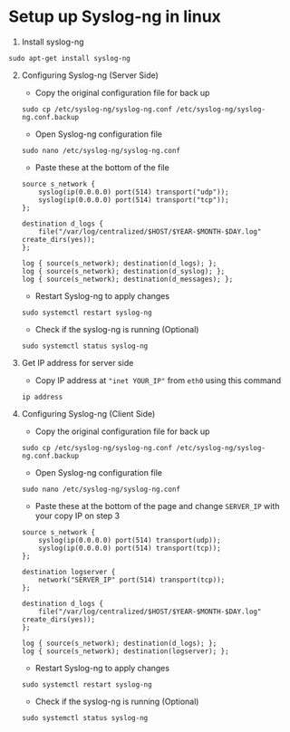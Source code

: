 # Setup up Syslog-ng in linux

1. Install syslog-ng
```
sudo apt-get install syslog-ng
```
2. Configuring Syslog-ng (Server Side)
    - Copy the original configuration file for back up
    ```
    sudo cp /etc/syslog-ng/syslog-ng.conf /etc/syslog-ng/syslog-ng.conf.backup
    ```
    
    - Open Syslog-ng configuration file
    ```
    sudo nano /etc/syslog-ng/syslog-ng.conf
    ```

    - Paste these at the bottom of the file
    ```
    source s_network {
        syslog(ip(0.0.0.0) port(514) transport("udp"));
        syslog(ip(0.0.0.0) port(514) transport("tcp"));
    };

    destination d_logs {
        file("/var/log/centralized/$HOST/$YEAR-$MONTH-$DAY.log" create_dirs(yes));
    };

    log { source(s_network); destination(d_logs); };
    log { source(s_network); destination(d_syslog); };
    log { source(s_network); destination(d_messages); };
    ```

    - Restart Syslog-ng to apply changes
    ```
    sudo systemctl restart syslog-ng
    ```

    - Check if the syslog-ng is running (Optional)
    ```
    sudo systemctl status syslog-ng
    ```

3. Get IP address for server side
    - Copy IP address at `"inet YOUR_IP"` from `eth0` using this command
    ```
    ip address
    ```

4. Configuring Syslog-ng (Client Side)
    - Copy the original configuration file for back up
    ```
    sudo cp /etc/syslog-ng/syslog-ng.conf /etc/syslog-ng/syslog-ng.conf.backup
    ```

    - Open Syslog-ng configuration file
    ```
    sudo nano /etc/syslog-ng/syslog-ng.conf
    ```

    - Paste these at the bottom of the page and change `SERVER_IP` with your copy IP on step 3
    ```
    source s_network {
        syslog(ip(0.0.0.0) port(514) transport(udp));
        syslog(ip(0.0.0.0) port(514) transport(tcp));
    };

    destination logserver {
        network("SERVER_IP" port(514) transport(tcp));
    };

    destination d_logs {
        file("/var/log/centralized/$HOST/$YEAR-$MONTH-$DAY.log" create_dirs(yes));
    };

    log { source(s_network); destination(d_logs); };
    log { source(s_network); destination(logserver); };
    ```

    - Restart Syslog-ng to apply changes
    ```
    sudo systemctl restart syslog-ng
    ```

    - Check if the syslog-ng is running (Optional)
    ```
    sudo systemctl status syslog-ng
    ```
